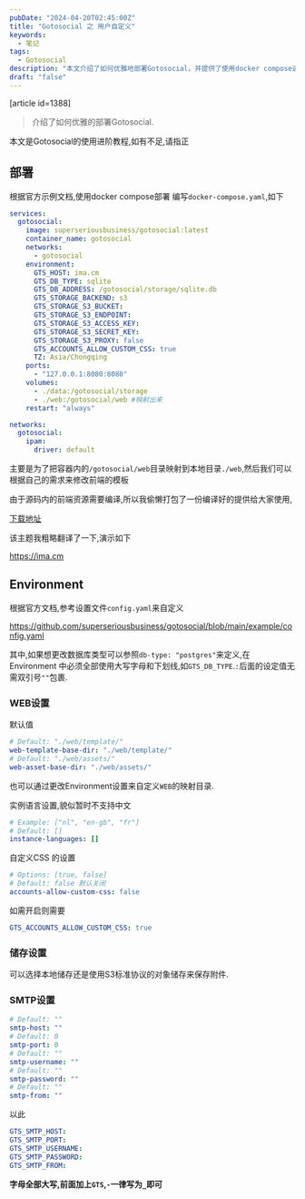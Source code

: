```yaml
---
pubDate: "2024-04-20T02:45:00Z"
title: "Gotosocial 之 用户自定义"
keywords:
  - 笔记
tags:
  - Gotosocial
description: "本文介绍了如何优雅地部署Gotosocial，并提供了使用docker compose进行部署的示例。通过编写docker-compose.yaml文件，将容器内的/gotosocial/web目录映射到本地目录./web，并将web.zip解压缩到根目录中。"
draft: "false"
---
```


[article id=1388]
> 介绍了如何优雅的部署Gotosocial.

本文是Gotosocial的使用进阶教程,如有不足,请指正

## 部署
根据官方示例文档,使用docker compose部署
编写`docker-compose.yaml`,如下
```yaml
services:
  gotosocial:
    image: superseriousbusiness/gotosocial:latest
    container_name: gotosocial
    networks:
      - gotosocial
    environment:
      GTS_HOST: ima.cm
      GTS_DB_TYPE: sqlite
      GTS_DB_ADDRESS: /gotosocial/storage/sqlite.db
      GTS_STORAGE_BACKEND: s3
      GTS_STORAGE_S3_BUCKET: 
      GTS_STORAGE_S3_ENDPOINT: 
      GTS_STORAGE_S3_ACCESS_KEY: 
      GTS_STORAGE_S3_SECRET_KEY: 
      GTS_STORAGE_S3_PROXY: false
      GTS_ACCOUNTS_ALLOW_CUSTOM_CSS: true
      TZ: Asia/Chongqing
    ports:
      - "127.0.0.1:8080:8080"  
    volumes:
      - ./data:/gotosocial/storage
      - ./web:/gotosocial/web #映射出来
    restart: "always"

networks:
  gotosocial:
    ipam:
      driver: default
```

主要是为了把容器内的`/gotosocial/web`目录映射到本地目录`./web`,然后我们可以根据自己的需求来修改前端的模板

由于源码内的前端资源需要编译,所以我偷懒打包了一份编译好的提供给大家使用,

 
 [下载地址](https://pan.sgcd.net/189/web233.zip)
 

该主题我粗略翻译了一下,演示如下

https://ima.cm

## Environment 
根据官方文档,参考设置文件`config.yaml`来自定义

https://github.com/superseriousbusiness/gotosocial/blob/main/example/config.yaml

其中,如果想更改数据库类型可以参照`db-type: "postgres"`来定义,在Environment 中必须全部使用大写字母和下划线,如`GTS_DB_TYPE`.`:`后面的设定值无需双引号`""`包裹.

### WEB设置
默认值
```yaml
# Default: "./web/template/"
web-template-base-dir: "./web/template/"
# Default: "./web/assets/"
web-asset-base-dir: "./web/assets/"
```
也可以通过更改Environment设置来自定义`WEB`的映射目录.

实例语言设置,貌似暂时不支持中文
```yaml
# Example: ["nl", "en-gb", "fr"]
# Default: []
instance-languages: []
```
自定义CSS 的设置
```yaml
# Options: [true, false]
# Default: false 默认关闭
accounts-allow-custom-css: false
```
如需开启则需要
```yaml
GTS_ACCOUNTS_ALLOW_CUSTOM_CSS: true
```

### 储存设置

可以选择本地储存还是使用S3标准协议的对象储存来保存附件.

### SMTP设置 
```yaml
# Default: ""
smtp-host: ""
# Default: 0
smtp-port: 0
# Default: ""
smtp-username: ""
# Default: ""
smtp-password: ""
# Default: ""
smtp-from: ""
```
以此 
```yaml
GTS_SMTP_HOST:
GTS_SMTP_PORT:
GTS_SMTP_USERNAME:
GTS_SMTP_PASSWORD:
GTS_SMTP_FROM:
```
**字母全部大写,前面加上`GTS`,`-`一律写为`_`即可**
